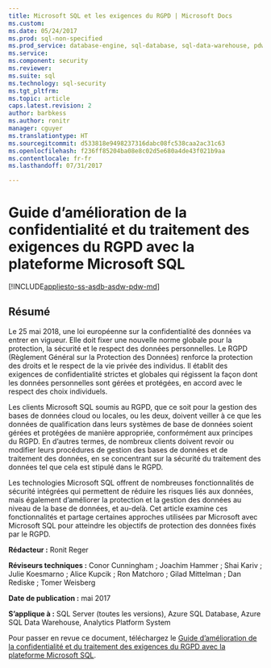 ```yaml
---
title: Microsoft SQL et les exigences du RGPD | Microsoft Docs
ms.custom: 
ms.date: 05/24/2017
ms.prod: sql-non-specified
ms.prod_service: database-engine, sql-database, sql-data-warehouse, pdw
ms.service: 
ms.component: security
ms.reviewer: 
ms.suite: sql
ms.technology: sql-security
ms.tgt_pltfrm: 
ms.topic: article
caps.latest.revision: 2
author: barbkess
ms.author: ronitr
manager: cguyer
ms.translationtype: HT
ms.sourcegitcommit: d533818e9498237316dabc08fc538caa2ac31c63
ms.openlocfilehash: f236ff85204ba08e8c02d5e680a4de43f021b9aa
ms.contentlocale: fr-fr
ms.lasthandoff: 07/31/2017

---
```

# <a name="guide-to-enhancing-privacy-and-addressing-gdpr-requirements-with-the-microsoft-sql-platform"></a>Guide d’amélioration de la confidentialité et du traitement des exigences du RGPD avec la plateforme Microsoft SQL
[!INCLUDE[appliesto-ss-asdb-asdw-pdw-md](../../includes/appliesto-ss-asdb-asdw-pdw-md.md)]

## <a name="summary"></a>Résumé
Le 25 mai 2018, une loi européenne sur la confidentialité des données va entrer en vigueur. Elle doit fixer une nouvelle norme globale pour la protection, la sécurité et le respect des données personnelles. Le RGPD (Règlement Général sur la Protection des Données) renforce la protection des droits et le respect de la vie privée des individus. Il établit des exigences de confidentialité strictes et globales qui régissent la façon dont les données personnelles sont gérées et protégées, en accord avec le respect des choix individuels. 

Les clients Microsoft SQL soumis au RGPD, que ce soit pour la gestion des bases de données cloud ou locales, ou les deux, doivent veiller à ce que les données de qualification dans leurs systèmes de base de données soient gérées et protégées de manière appropriée, conformément aux principes du RGPD. En d’autres termes, de nombreux clients doivent revoir ou modifier leurs procédures de gestion des bases de données et de traitement des données, en se concentrant sur la sécurité du traitement des données tel que cela est stipulé dans le RGPD.

Les technologies Microsoft SQL offrent de nombreuses fonctionnalités de sécurité intégrées qui permettent de réduire les risques liés aux données, mais également d’améliorer la protection et la gestion des données au niveau de la base de données, et au-delà. Cet article examine ces fonctionnalités et partage certaines approches utilisées par Microsoft avec Microsoft SQL pour atteindre les objectifs de protection des données fixés par le RGPD.
   
  
**Rédacteur :** Ronit Reger

**Réviseurs techniques :** Conor Cunningham ; Joachim Hammer ; Shai Kariv ; Julie Koesmarno ; Alice Kupcik ; Ron Matchoro ; Gilad Mittelman ; Dan Rediske ; Tomer Weisberg 
  
**Date de publication :** mai 2017  
  
**S’applique à :** SQL Server (toutes les versions), Azure SQL Database, Azure SQL Data Warehouse, Analytics Platform System 
  
Pour passer en revue ce document, téléchargez le [Guide d’amélioration de la confidentialité et du traitement des exigences du RGPD avec la plateforme Microsoft SQL](http://download.microsoft.com/download/4/9/4/4948194B-A613-49ED-90A5-5144313549AB/microsoft-sql-and-the-gdpr.pdf).   

